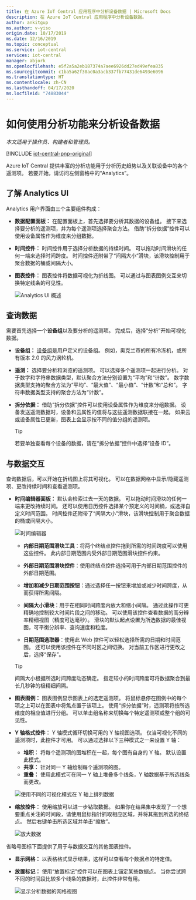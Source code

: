 ```yaml
---
title: 在 Azure IoT Central 应用程序中分析设备数据 | Microsoft Docs
description: 在 Azure IoT Central 应用程序中分析设备数据。
author: ankitgup
ms.author: v-yiso
origin.date: 10/17/2019
ms.date: 12/16/2019
ms.topic: conceptual
ms.service: iot-central
services: iot-central
manager: abjork
ms.openlocfilehash: e5f2a5a2eb187374a7aee6926dd27ed49efea835
ms.sourcegitcommit: c1ba5a62f30ac0a3acb337fb77431de6493e6096
ms.translationtype: HT
ms.contentlocale: zh-CN
ms.lasthandoff: 04/17/2020
ms.locfileid: "74883044"
---
```

# <a name="how-to-use-analytics-to-analyze-device-data"></a>如何使用分析功能来分析设备数据

*本文适用于操作员、构建者和管理员。*

[!INCLUDE [iot-central-pnp-original](../../../includes/iot-central-pnp-original-note.md)]

Azure IoT Central 提供丰富的分析功能用于分析历史趋势以及关联设备中的各个遥测项。 若要开始，请访问左侧窗格中的“Analytics”。 

## <a name="understanding-the-analytics-ui"></a>了解 Analytics UI
Analytics 用户界面由三个主要组件构成：
- **数据配置面板：** 在配置面板上，首先选择要分析其数据的设备组。 接下来选择要分析的遥测项，并为每个遥测项选择聚合方法。 借助“拆分依据”控件可以使用设备属性作为维度来分组数据。 

- **时间控件：** 时间控件用于选择分析数据的持续时间。 可以拖动时间滑块的任何一端来选择时间跨度。 时间控件还附带了“间隔大小”滑块，该滑块控制用于聚合数据的桶或间隔大小。  

- **图表控件：** 图表控件将数据可视化为折线图。 可以通过与图表图例交互来切换特定线条的可见性。 


  ![Analytics UI 概述](media/howto-create-analytics/analyticsui.png)


## <a name="querying-your-data"></a>查询数据

需要首先选择一个**设备组**以及要分析的遥测项。 完成后，选择“分析”开始可视化数据。 

- **设备组：** [设备组](tutorial-use-device-groups.md)是用户定义的设备组。 例如，奥克兰市的所有冷冻机，或所有版本 2.0 的风力涡轮机。

- **遥测：** 选择要分析和浏览的遥测项。 可以选择多个遥测项一起进行分析。 对于数字和字符串数据类型，默认聚合方法分别设置为“平均”和“计数”。 数字数据类型支持的聚合方法为“平均”、“最大值”、“最小值”、“计数”和“总和”。  字符串数据类型支持的聚合方法为“计数”。

- **拆分依据：** 借助“拆分依据”控件可以使用设备属性作为维度来分组数据。 设备发送遥测数据时，设备和云属性的值将与这些遥测数据联接在一起。 如果云或设备属性已更新，图表上会显示按不同的值分组的遥测项。

    > [!TIP]
    > 若要单独查看每个设备的数据，请在“拆分依据”控件中选择“设备 ID”。

## <a name="interacting-with-your-data"></a>与数据交互

查询数据后，可以开始在折线图上将其可视化。 可以在数据网格中显示/隐藏遥测项、更改持续时间和查看遥测项。

- **时间编辑器面板：** 默认会检索过去一天的数据。 可以拖动时间滑块的任何一端来更改持续时间。 还可以使用日历控件选择某个预定义的时间桶，或选择自定义时间范围。 时间控件还附带了“间隔大小”滑块，该滑块控制用于聚合数据的桶或间隔大小。 

    ![时间编辑器](media/howto-create-analytics/timeeditorpanel.png)

    - **内部日期范围滑块工具**：将两个终结点控件拖到所需的时间跨度可以使用这些控件。 此内部日期范围内受外部日期范围滑块控件约束。
    
   
    - **外部日期范围滑块控件**：使用终结点控件选择可用于内部日期范围控件的外部日期范围。

    - **增加和减少日期范围按钮**：通过选择任一按钮来增加或减少时间跨度，从而获得所需间隔。

    - **间隔大小滑块**：用于在相同时间跨度内放大和缩小间隔。 通过此操作可更精确地控制较大时间片段之间的移动。 可以使用该控件查看数据的高分辨率精细视图（精度可达毫秒）。 滑块的默认起点设置为所选数据的最佳视图，可平衡分辨率、查询速度和粒度。
    
    - **日期范围选取器**：使用此 Web 控件可以轻松选择所需的日期和时间范围。 还可以使用该控件在不同时区之间切换。 对当前工作区进行更改之后，选择“保存”。

    > [!TIP]
    > 间隔大小根据所选时间跨度动态确定。 指定较小的时间跨度可将数据聚合到最长几秒钟的极精细间隔。


- **图表图例：** 图表图例显示图表上的选定遥测项。 将鼠标悬停在图例中的每个项之上可以在图表中将焦点置于该项上。 使用“拆分依据”时，遥测项将按所选维度的相应值进行分组。 可以单击组名称来切换每个特定遥测项或整个组的可见性。  


- **Y 轴格式控件：** Y 轴模式循环切换可用的 Y 轴视图选项。 仅当可视化不同的遥测项时，此控件才可用。 可以通过选择以下三种模式之一来设置 Y 轴：

    - **堆积：** 将每个遥测项的图堆积在一起，每个图有自身的 Y 轴。 默认设置此模式。
    - **共享：** 针对同一 Y 轴绘制每个遥测项的图。
    - **重叠：** 使用此模式可在同一 Y 轴上堆叠多个线条，Y 轴数据基于所选线条而更改。

  ![使用不同的可视化模式在 Y 轴上排列数据](media/howto-create-analytics/yaxiscontrol.png)

- **缩放控件：** 使用缩放可以进一步钻取数据。 如果你在结果集中发现了一个想要重点关注的时间段，请使用鼠标指针抓取相应区域，并将其拖到所选的终结点。 然后右键单击所选区域并单击“缩放”。

  ![放大数据](media/howto-create-analytics/zoom.png)

省略号图标下面提供了用于与数据交互的其他图表控件。

- **显示网格：** 以表格格式显示结果，这样可以查看每个数据点的特定值。

- **放置标记：** 使用“放置标记”控件可以在图表上锚定某些数据点。 当你尝试跨不同的时间段比较多个线条的数据时，此控件非常有用。

  ![显示分析数据的网格视图](media/howto-create-analytics/additionalchartcontrols.png)